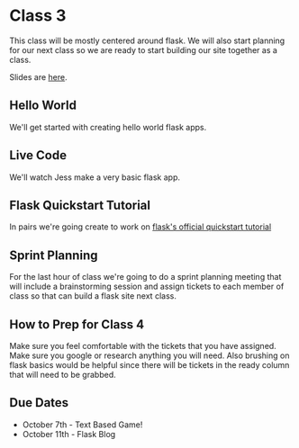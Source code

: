# Class 3
This class will be mostly centered around flask. We will also start planning for our next class so we are ready to start building our site together as a class.

Slides are [here](http://jessicagarson.com/nyuap3/#/).

## Hello World
We'll get started with creating hello world flask apps.

## Live Code
We'll watch Jess make a very basic flask app.

## Flask Quickstart Tutorial
In pairs we're going create to work on [flask's official quickstart tutorial](http://flask.pocoo.org/docs/0.12/quickstart/)

## Sprint Planning
For the last hour of class we're going to do a sprint planning meeting that will include a brainstorming session and assign tickets to each member of class so that can build a flask site next class.

## How to Prep for Class 4
Make sure you feel comfortable with the tickets that you have assigned. Make sure you google or research anything you will need. Also brushing on flask basics would be helpful since there will be tickets in the ready column that will need to be grabbed.

## Due Dates
- October 7th - Text Based Game!
- October 11th - Flask Blog  
